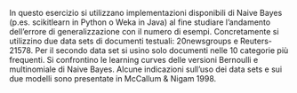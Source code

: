 In questo esercizio si utilizzano implementazioni disponibili di Naive Bayes (p.es. scikitlearn in Python o Weka in Java) al fine studiare l’andamento dell’errore di generalizzazione con il numero di esempi. Concretamente si utilizzino due data sets di documenti testuali: 20newsgroups e Reuters-21578. Per il secondo data set si usino solo documenti nelle 10 categorie più frequenti. Si confrontino le learning curves delle versioni Bernoulli e multinomiale di Naive Bayes. Alcune indicazioni sull’uso dei data sets e sui due modelli sono presentate in McCallum & Nigam 1998.
